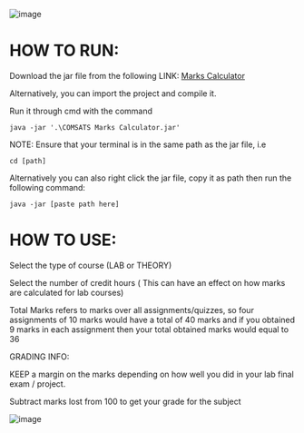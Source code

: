 ![image](https://github.com/taciturn2020/COMSATS-Marks-Calculator/assets/142534049/e21f2ba0-dc52-4a05-91df-a28b231a80ff)



# HOW TO RUN:




Download the jar file from the following LINK: [Marks Calculator](https://github.com/taciturn2020/COMSATS-Marks-Calculator/tree/master/out/artifacts/COMSATS_Marks_Calculator_jar)


Alternatively, you can import the project and compile it.




Run it through cmd with the command 

```
java -jar '.\COMSATS Marks Calculator.jar'
```
NOTE: Ensure that your terminal is in the same path as the jar file, i.e 
```
cd [path]
```
Alternatively you can also right click the jar file, copy it as path then run the following command:
```
java -jar [paste path here]
```
# HOW TO USE:


Select the type of course (LAB or THEORY)

Select the number of credit hours ( This can have an effect on how marks are calculated for lab courses)

Total Marks refers to marks over all assignments/quizzes, so four assignments of 10 marks would have a total of 40 marks and if you obtained 9 marks in each assignment then your total obtained marks would equal to 36


GRADING INFO:


KEEP a margin on the marks depending on how well you did in your lab final exam / project.


Subtract marks lost from 100 to get your grade for the subject



![image](https://github.com/taciturn2020/COMSATS-Marks-Calculator/assets/142534049/c37b5a82-b93c-4286-bec7-709615fce6ad)





